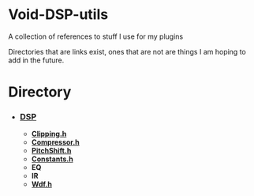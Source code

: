 # Void-DSP-utils
A collection of references to stuff I use for my plugins


Directories that are links exist, ones that are not are things I am hoping to add in the future.
# Directory
- ### [DSP](https://github.com/ArtificialVoid1/Void-DSP-utils/tree/main/DSP)
    - [**Clipping.h**](https://github.com/ArtificialVoid1/Void-DSP-utils/blob/main/DSP/Clipping.h)
    - [**Compressor.h**](https://github.com/ArtificialVoid1/Void-DSP-utils/blob/main/DSP/Compressor.h)
    - [**PitchShift.h**](https://github.com/ArtificialVoid1/Void-DSP-utils/blob/main/DSP/PitchShift.h)
    - [**Constants.h**](https://github.com/ArtificialVoid1/Void-DSP-utils/blob/main/DSP/Constants.h)
    - **EQ**
    - **IR**
    - [**Wdf.h**]()